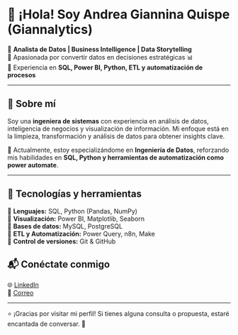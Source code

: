 # 👋 ¡Hola! Soy Andrea Giannina Quispe (Giannalytics)  

🔹 **Analista de Datos | Business Intelligence | Data Storytelling**  
🔹 Apasionada por convertir datos en decisiones estratégicas 📊  
🔹 Experiencia en **SQL, Power BI, Python, ETL y automatización de procesos**  

---

## 📂 **Sobre mí**  
Soy una **ingeniera de sistemas** con experiencia en análisis de datos, inteligencia de negocios y visualización de información. Mi enfoque está en la limpieza, transformación y análisis de datos para obtener insights clave.  

📌 Actualmente, estoy especializándome en **Ingeniería de Datos**, reforzando mis habilidades en **SQL, Python y herramientas de automatización como power automate**.  

---

## 🚀 **Tecnologías y herramientas**  
🔹 **Lenguajes:** SQL, Python (Pandas, NumPy)  
🔹 **Visualización:** Power BI, Matplotlib, Seaborn  
🔹 **Bases de datos:** MySQL, PostgreSQL  
🔹 **ETL y Automatización:** Power Query, n8n, Make  
🔹 **Control de versiones:** Git & GitHub  


## 📬 **Conéctate conmigo**  
🌐 [LinkedIn](https://www.linkedin.com/in/andreaquispe01)  
📩 [Correo](mailto:andreagiani123@gmail.com)  
 

---

⭐ ¡Gracias por visitar mi perfil! Si tienes alguna consulta o propuesta, estaré encantada de conversar. 🚀  
